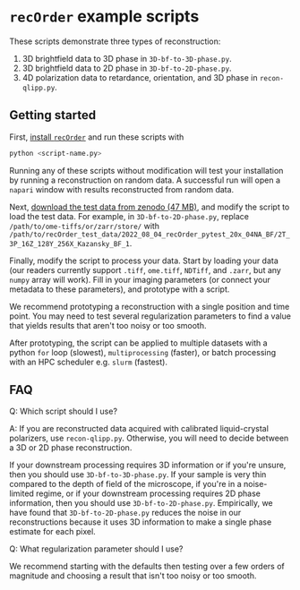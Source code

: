 # `recOrder` example scripts

These scripts demonstrate three types of reconstruction:

1. 3D brightfield data to 3D phase in `3D-bf-to-3D-phase.py`. 
2. 3D brightfield data to 2D phase in `3D-bf-to-2D-phase.py`.
3. 4D polarization data to retardance, orientation, and 3D phase in `recon-qlipp.py`.   

## Getting started
First, [install `recOrder`](../docs/software-installation-guide.md) and run these scripts with 
```bash
python <script-name.py>
```
Running any of these scripts without modification will test your installation by running a reconstruction on random data. A successful run will open a `napari` window with results reconstructed from random data. 

Next, [download the test data from zenodo (47 MB)](https://zenodo.org/record/6983916/files/recOrder_test_data.zip?download=1), and modify the script to load the test data. For example, in `3D-bf-to-2D-phase.py`, replace `/path/to/ome-tiffs/or/zarr/store/` with `/path/to/recOrder_test_data/2022_08_04_recOrder_pytest_20x_04NA_BF/2T_3P_16Z_128Y_256X_Kazansky_BF_1`.

Finally, modify the script to process your data. Start by loading your data (our readers currently support `.tiff`, `ome.tiff`, `NDTiff`, and `.zarr`, but any `numpy` array will work). Fill in your imaging parameters (or connect your metadata to these parameters), and prototype with a script. 

We recommend prototyping a reconstruction with a single position and time point. You may need to test several regularization parameters to find a value that yields results that aren't too noisy or too smooth. 

After prototyping, the script can be applied to multiple datasets with a python `for` loop (slowest), `multiprocessing` (faster), or batch processing with an HPC scheduler e.g. `slurm` (fastest). 

## FAQ
Q: Which script should I use?

A: If you are reconstructed data acquired with calibrated liquid-crystal polarizers, use `recon-qlipp.py`. Otherwise, you will need to decide between a 3D or 2D phase reconstruction. 

If your downstream processing requires 3D information or if you're unsure, then you should use `3D-bf-to-3D-phase.py`. If your sample is very thin compared to the depth of field of the microscope, if you're in a noise-limited regime, or if your downstream processing requires 2D phase information, then you should use `3D-bf-to-2D-phase.py`. Empirically, we have found that `3D-bf-to-2D-phase.py` reduces the noise in our reconstructions because it uses 3D information to make a single phase estimate for each pixel. 

Q: What regularization parameter should I use?

We recommend starting with the defaults then testing over a few orders of magnitude and choosing a result that isn't too noisy or too smooth.
